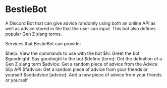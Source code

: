# BestieBot
A Discord Bot that can give advice randomly using both an online API as well as advice stored in file that the user can input. This bot also defines popular Gen Z slang terms. 

Services that BestieBot can provide:

$help: View the commands to use with the bot
$hi: Greet the bot
$goodnight: Say goodnight to the bot
$define [term]: Get the definition of a Gen Z slang term
$advice: Get a random piece of advice from the Advice Slip API
$fadvice: Get a random piece of advice from your friends or yourself
$addadvice [advice]: Add a new piece of advice from your friends or yourself
